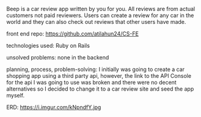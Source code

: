 Beep is a car review app written by you for you. All reviews are from actual customers not paid reviewers. Users can create a review for any car in the world and they can also check out reviews that other users have made.

front end repo: https://github.com/atilahun24/CS-FE

technologies used: Ruby on Rails

unsolved problems: none in the backend

planning, process, problem-solving: I initially was going to create a car
shopping app using a third party api, however, the link to the API Console for the api I was going to use was broken and there were no decent alternatives so I decided to change it to a car review site and seed the app myself.

ERD: https://i.imgur.com/kNpndfY.jpg
